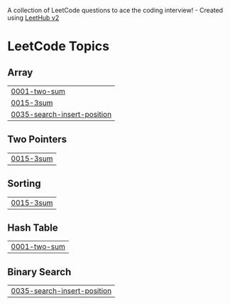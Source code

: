 A collection of LeetCode questions to ace the coding interview! - Created using [LeetHub v2](https://github.com/arunbhardwaj/LeetHub-2.0)
<!---LeetCode Topics Start-->
# LeetCode Topics
## Array
|  |
| ------- |
| [0001-two-sum](https://github.com/viswesvar2108/my_leetcode_solutions/tree/master/0001-two-sum) |
| [0015-3sum](https://github.com/viswesvar2108/my_leetcode_solutions/tree/master/0015-3sum) |
| [0035-search-insert-position](https://github.com/viswesvar2108/my_leetcode_solutions/tree/master/0035-search-insert-position) |
## Two Pointers
|  |
| ------- |
| [0015-3sum](https://github.com/viswesvar2108/my_leetcode_solutions/tree/master/0015-3sum) |
## Sorting
|  |
| ------- |
| [0015-3sum](https://github.com/viswesvar2108/my_leetcode_solutions/tree/master/0015-3sum) |
## Hash Table
|  |
| ------- |
| [0001-two-sum](https://github.com/viswesvar2108/my_leetcode_solutions/tree/master/0001-two-sum) |
## Binary Search
|  |
| ------- |
| [0035-search-insert-position](https://github.com/viswesvar2108/my_leetcode_solutions/tree/master/0035-search-insert-position) |
<!---LeetCode Topics End-->